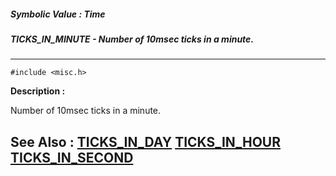 ##### Symbolic Value : Time
##### TICKS_IN_MINUTE - Number of 10msec ticks in a minute.
---
```
#include <misc.h>
```
**Description :**

Number of 10msec ticks in a minute.

**See Also :**
[TICKS_IN_DAY](/reference/Symb/TICKS_IN_DAY)
[TICKS_IN_HOUR](/reference/Symb/TICKS_IN_HOUR)
[TICKS_IN_SECOND](/reference/Symb/TICKS_IN_SECOND)
---

